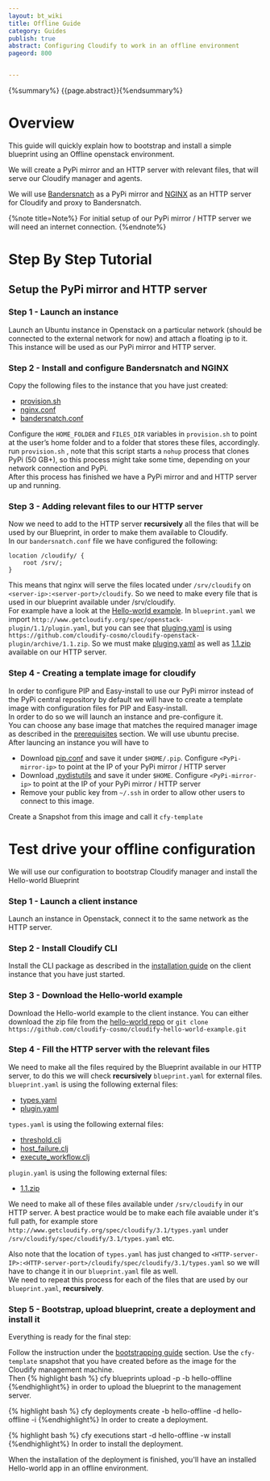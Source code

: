 ```yaml
---
layout: bt_wiki
title: Offline Guide
category: Guides
publish: true
abstract: Configuring Cloudify to work in an offline environment
pageord: 800


---
```

{%summary%} {{page.abstract}}{%endsummary%}

# Overview

This guide will quickly explain how to bootstrap and install a simple blueprint using an Offline openstack environment.

We will create a PyPi mirror and an HTTP server with relevant files, that will serve our Cloudify manager and agents.

We will use [Bandersnatch](https://pypi.python.org/pypi/bandersnatch) as a PyPi mirror and [NGINX](http://nginx.org/) as an HTTP server for Cloudify and proxy to Bandersnatch.

{%note title=Note%}
For initial setup of our PyPi mirror / HTTP server we will need an internet connection.
{%endnote%}

# Step By Step Tutorial

## Setup the PyPi mirror and HTTP server

### Step 1 - Launch an instance

Launch an Ubuntu instance in Openstack on a particular network (should be connected to the external network for now) and attach a floating ip to it.
This instance will be used as our PyPi mirror and HTTP server.

### Step 2 - Install and configure Bandersnatch and NGINX

Copy the following files to the instance that you have just created:  

- [provision.sh](https://gist.githubusercontent.com/hagaiGS/bec4fbe248433c72f102/raw/a6ccd24014b4b40556c882c889edac23b9d5b14a/provision.sh)
- [nginx.conf](https://gist.githubusercontent.com/hagaiGS/bec4fbe248433c72f102/raw/255b766047b3be2960073b52b74062740ddfd6f9/nginx.conf)
- [bandersnatch.conf](https://gist.githubusercontent.com/hagaiGS/bec4fbe248433c72f102/raw/b762a10cebccf1a55a85f69906388e02b2cab92a/bandersnatch.conf)

Configure the `HOME_FOLDER` and `FILES_DIR` variables in `provision.sh` to point at the user’s home folder and to a folder that stores these files, accordingly.  
run `provision.sh` , note that this script starts a `nohup` process that clones PyPi (50 GB+), so this process might take some time, depending on your network connection and PyPi.  
After this process has finished we have a PyPi mirror and and HTTP server up and running.

### Step 3 - Adding relevant files to our HTTP server
Now we need to add to the HTTP server **recursively** all the files that will be used by our Blueprint, in order to make them available to Cloudify.  
In our `bandersnatch.conf` file we have configured the following:

    location /cloudify/ {
        root /srv/;
    }

This means that nginx will serve the files located under `/srv/cloudify` on `<server-ip>:<server-port>/cloudify`. So we need to make every file that is used in our blueprint available under /srv/cloudify.  
For example have a look at the [Hello-world example](https://github.com/cloudify-cosmo/cloudify-hello-world-example). In `blueprint.yaml` we import `http://www.getcloudify.org/spec/openstack-plugin/1.1/plugin.yaml`, but you can see that [pluging.yaml](http://www.getcloudify.org/spec/openstack-plugin/1.1/plugin.yaml) is using `https://github.com/cloudify-cosmo/cloudify-openstack-plugin/archive/1.1.zip`. So we must make [pluging.yaml](http://www.getcloudify.org/spec/openstack-plugin/1.1/plugin.yaml) as well as [1.1.zip](https://github.com/cloudify-cosmo/cloudify-openstack-plugin/archive/1.1.zip) available on our HTTP server.

### Step 4 - Creating a template image for cloudify
In order to configure PIP and Easy-install to use our PyPi mirror instead of the PyPi central repository by default we will have to create a template image with configuration files for PIP and Easy-install.  
In order to do so we will launch an instance and pre-configure it.  
You can choose any base image that matches the required manager image as described in the [prerequisites](http://getcloudify.org/guide/3.1/installation-general.html#prerequisites) section. We will use ubuntu precise.  
After launcing an instance you will have to

- Download [pip.conf](https://gist.githubusercontent.com/hagaiGS/bec4fbe248433c72f102/raw/b512e364b0c3247df889ff620e08a33d890102b5/pip.conf) and save it under `$HOME/.pip`. Configure `<PyPi-mirror-ip>` to point at the IP of your PyPi mirror / HTTP server
- Download [.pydistutils](https://gist.githubusercontent.com/hagaiGS/bec4fbe248433c72f102/raw/886935f7694f83a6b72bf978ada2e563ece40974/.pydistutils) and save it under `$HOME`. Configure `<PyPi-mirror-ip>` to point at the IP of your PyPi mirror / HTTP server
- Remove your public key from `~/.ssh` in order to allow other users to connect to this image. 

Create a Snapshot from this image and call it `cfy-template`

# Test drive your offline configuration

We will use our configuration to bootstrap Cloudify manager and install the Hello-world Blueprint

### Step 1 - Launch a client instance

Launch an instance in Openstack, connect it to the same network as the HTTP server.

### Step 2 - Install Cloudify CLI

Install the CLI package as described in the [installation guide](http://getcloudify.org/guide/3.1/installation-cli.html) on the client instance that you have just started.

### Step 3 - Download the Hello-world example

Download the Hello-world example to the client instance.
You can either download the zip file from the [hello-world repo](https://github.com/cloudify-cosmo/cloudify-hello-world-example)
or `git clone https://github.com/cloudify-cosmo/cloudify-hello-world-example.git`

### Step 4 - Fill the HTTP server with the relevant files

We need to make all the files required by the Blueprint available in our HTTP server, to do this we will check **recursively** `blueprint.yaml` for external files.  
`blueprint.yaml` is using the following external files:

- [types.yaml](http://www.getcloudify.org/spec/cloudify/3.1/types.yaml)
- [plugin.yaml](http://www.getcloudify.org/spec/openstack-plugin/1.1/plugin.yaml)

`types.yaml` is using the following external files:

- [threshold.clj](https://raw.githubusercontent.com/cloudify-cosmo/cloudify-manager/master/resources/rest-service/cloudify/policies/threshold.clj)
- [host_failure.clj](https://raw.githubusercontent.com/cloudify-cosmo/cloudify-manager/master/resources/rest-service/cloudify/policies/host_failure.clj)
- [execute_workflow.clj](https://raw.githubusercontent.com/cloudify-cosmo/cloudify-manager/master/resources/rest-service/cloudify/triggers/execute_workflow.clj)

`plugin.yaml` is using the following external files:

- [1.1.zip](https://github.com/cloudify-cosmo/cloudify-openstack-plugin/archive/1.1.zip)

We need to make all of these files available under `/srv/cloudify` in our HTTP server. A best practice would be to make each file avaiable under it's full path, for example store `http://www.getcloudify.org/spec/cloudify/3.1/types.yaml` under `/srv/cloudify/spec/cloudify/3.1/types.yaml` etc.  

Also note that the location of `types.yaml` has just changed to `<HTTP-server-IP>:<HTTP-server-port>/cloudify/spec/cloudify/3.1/types.yaml` so we will have to change it in our `blueprint.yaml` file as well.  
We need to repeat this process for each of the files that are used by our `blueprint.yaml`, **recursively**.

### Step 5 - Bootstrap, upload blueprint, create a deployment and install it
Everything is ready for the final step:  

Follow the instruction under the [bootstrapping guide](http://localhost:8080/guide/3.1/installation-bootstrapping.html) section. Use the `cfy-template` snapshot that you have created before as the image for the Cloudify management machine.  
Then
{% highlight bash %} cfy blueprints upload -p <PATH-TO-BLUEPRINT> -b hello-offline
{%endhighlight%}
in order to upload the blueprint to the management server.

{% highlight bash %} cfy deployments create -b hello-offline -d hello-offline -i <PATH-TO-INPUTS-FILE>
{%endhighlight%}
In order to create a deployment.

{% highlight bash %} cfy executions start -d hello-offline -w install
{%endhighlight%}
In order to install the deployment.

When the installation of the deployment is finished, you'll have an installed Hello-world app in an offline environment.